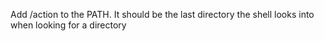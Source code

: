 Add /action to the PATH. It should be the last directory the shell looks into when looking for a directory
